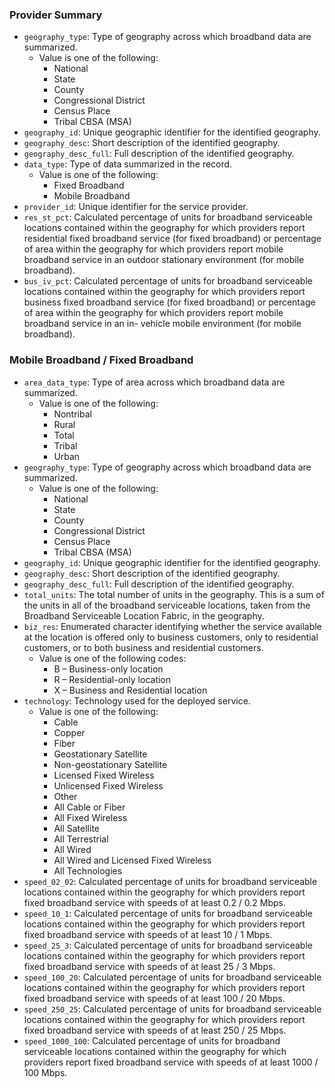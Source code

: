 ### Provider Summary
- `geography_type`: Type of geography across which broadband data are summarized.
    - Value is one of the following:
        - National
        - State
        - County
        - Congressional District
        - Census Place
        - Tribal CBSA (MSA)
- `geography_id`: Unique geographic identifier for the identified geography.
- `geography_desc`: Short description of the identified geography.
- `geography_desc_full`: Full description of the identified geography.
- `data_type`: Type of data summarized in the record.
    - Value is one of the following:
        - Fixed Broadband
        - Mobile Broadband
- `provider_id`: Unique identifier for the service provider.
- `res_st_pct`: Calculated percentage of units for broadband serviceable locations
  contained within the geography for which providers report residential fixed broadband
  service (for fixed broadband) or percentage of area within the geography for which
  providers report mobile broadband service in an outdoor stationary environment (for mobile broadband).
- `bus_iv_pct`: Calculated percentage of units for broadband serviceable locations contained within the
  geography for which providers report business fixed broadband service (for fixed broadband) or
  percentage of area within the geography for which providers report mobile broadband service in an in-
  vehicle mobile environment (for mobile broadband).
### Mobile Broadband / Fixed Broadband
- `area_data_type`: Type of area across which broadband data are summarized.
    - Value is one of the following:
        - Nontribal
        - Rural
        - Total
        - Tribal
        - Urban
- `geography_type`: Type of geography across which broadband data are summarized.
    - Value is one of the following:
        - National
        - State
        - County
        - Congressional District
        - Census Place
        - Tribal CBSA (MSA)
- `geography_id`: Unique geographic identifier for the identified geography.
- `geography_desc`: Short description of the identified geography.
- `geography_desc_full`: Full description of the identified geography.
- `total_units`: The total number of units in the geography. This is a sum of the units in all of the
  broadband serviceable locations, taken from the Broadband Serviceable Location Fabric, in the geography.
- `biz_res`: Enumerated character identifying whether the service available at the location is offered only to
  business customers, only to residential customers, or to both business and residential customers.
    - Value is one of the following codes:
        - B – Business-only location
        - R – Residential-only location
        - X – Business and Residential location
- `technology`: Technology used for the deployed service.
    - Value is one of the following:
        - Cable
        - Copper
        - Fiber
        - Geostationary Satellite
        - Non-geostationary Satellite
        - Licensed Fixed Wireless
        - Unlicensed Fixed Wireless
        - Other
        - All Cable or Fiber
        - All Fixed Wireless
        - All Satellite
        - All Terrestrial
        - All Wired
        - All Wired and Licensed Fixed Wireless
        - All Technologies
- `speed_02_02`: Calculated percentage of units for broadband serviceable locations contained within the geography
for which providers report fixed broadband service with speeds of at least 0.2 / 0.2 Mbps.
- `speed_10_1`: Calculated percentage of units for broadband serviceable locations contained within the geography
for which providers report fixed broadband service with speeds of at least 10 / 1 Mbps.
- `speed_25_3`: Calculated percentage of units for broadband serviceable locations contained within the geography
for which providers report fixed broadband service with speeds of at least 25 / 3 Mbps.
- `speed_100_20`: Calculated percentage of units for broadband serviceable locations contained within the geography
for which providers report fixed broadband service with speeds of at least 100 / 20 Mbps.
- `speed_250_25`: Calculated percentage of units for broadband serviceable locations contained within the geography
for which providers report fixed broadband service with speeds of at least 250 / 25 Mbps.
- `speed_1000_100`: Calculated percentage of units for broadband serviceable locations contained within the geography
for which providers report fixed broadband service with speeds of at least 1000 / 100 Mbps.
